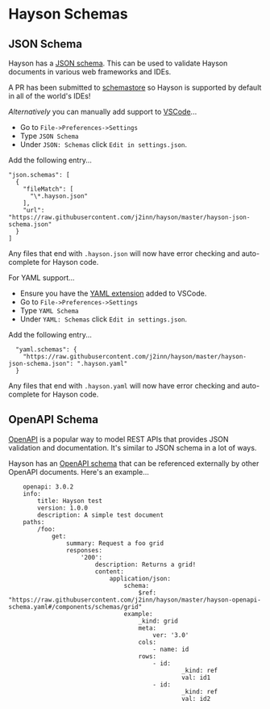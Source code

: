 # Hayson Schemas

## JSON Schema

Hayson has a [JSON schema](hayson-json-schema.json). This can be used to validate Hayson documents in various web frameworks and IDEs.

A PR has been submitted to [schemastore](https://www.schemastore.org/json/) so Hayson is supported by default in all of the world's IDEs!

_Alternatively_ you can manually add support to [VSCode](https://code.visualstudio.com/)...

- Go to `File->Preferences->Settings`
- Type `JSON Schema`
- Under `JSON: Schemas` click `Edit in settings.json`.

Add the following entry...

    "json.schemas": [
      {
        "fileMatch": [
          "\*.hayson.json"
        ],
        "url": "https://raw.githubusercontent.com/j2inn/hayson/master/hayson-json-schema.json"
      }
    ]

Any files that end with `.hayson.json` will now have error checking and auto-complete for Hayson code.

For YAML support...

- Ensure you have the [YAML extension](https://marketplace.visualstudio.com/items?itemName=redhat.vscode-yaml) added to VSCode.
- Go to `File->Preferences->Settings`
- Type `YAML Schema`
- Under `YAML: Schemas` click `Edit in settings.json`.

Add the following entry...

      "yaml.schemas": {
      	"https://raw.githubusercontent.com/j2inn/hayson/master/hayson-json-schema.json": ".hayson.yaml"
      }

Any files that end with `.hayson.yaml` will now have error checking and auto-complete for Hayson code.

## OpenAPI Schema

[OpenAPI](https://www.openapis.org/) is a popular way to model REST APIs that provides JSON validation and documentation. It's similar to JSON schema in a lot of ways.

Hayson has an [OpenAPI schema](hayson-openapi-schema.yaml) that can be referenced externally by other OpenAPI documents. Here's an example...

    	openapi: 3.0.2
    	info:
    		title: Hayson test
    		version: 1.0.0
    		description: A simple test document
    	paths:
    		/foo:
    			get:
    				summary: Request a foo grid
    				responses:
    					'200':
    						description: Returns a grid!
    						content:
    							application/json:
    								schema:
    									$ref: "https://raw.githubusercontent.com/j2inn/hayson/master/hayson-openapi-schema.yaml#/components/schemas/grid"
    								example:
    									_kind: grid
    									meta:
    										ver: '3.0'
    									cols:
    										- name: id
    									rows:
    										- id:
    												_kind: ref
    												val: id1
    										- id:
    												_kind: ref
    												val: id2
